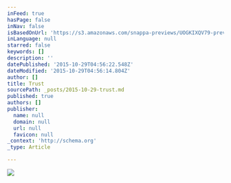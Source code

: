 ```yaml
---
inFeed: true
hasPage: false
inNav: false
isBasedOnUrl: 'https://s3.amazonaws.com/snappa-previews/UOGKIXQV79-preview.png?v=0'
inLanguage: null
starred: false
keywords: []
description: ''
datePublished: '2015-10-29T04:56:22.548Z'
dateModified: '2015-10-29T04:56:14.804Z'
author: []
title: Trust
sourcePath: _posts/2015-10-29-trust.md
published: true
authors: []
publisher:
  name: null
  domain: null
  url: null
  favicon: null
_context: 'http://schema.org'
_type: Article

---
```

![](https://s3.amazonaws.com/snappa-previews/UOGKIXQV79-preview.png?v=0)